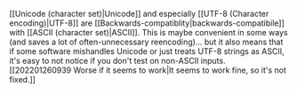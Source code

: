 [[Unicode (character set)|Unicode]] and especially [[UTF-8 (Character encoding)|UTF-8]] are [[Backwards-compatiblity|backwards-compatibile]] with [[ASCII (character set)|ASCII]]. This is maybe convenient in some ways (and saves a lot of often-unnecessary reencoding)... but it also means that if some software mishandles Unicode or just treats UTF-8 strings as ASCII, it's easy to not notice if you don't test on non-ASCII inputs. [[202201260939 Worse if it seems to work|It seems to work fine, so it's not fixed.]]